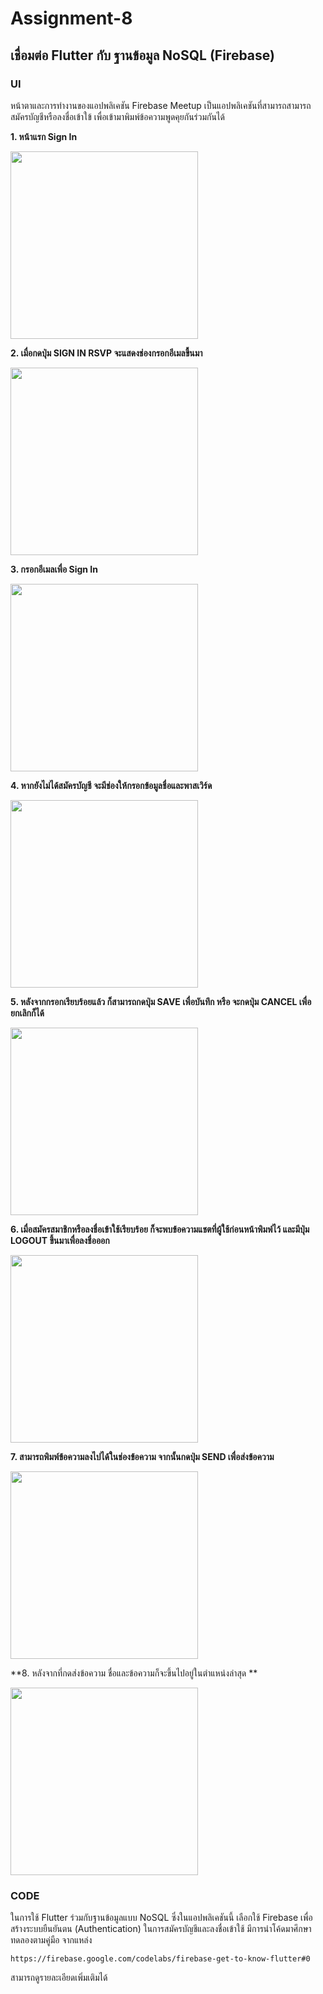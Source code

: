 # Assignment-8

## เชื่อมต่อ Flutter กับ ฐานข้อมูล NoSQL (Firebase) ##

### UI
หน้าตาและการทำงานของแอปพลิเคชัน Firebase Meetup 
เป็นแอปพลิเคชันที่สามารถสามารถสมัครบัญชีหรือลงชื่อเข้าใข้ เพื่อเข้ามาพิมพ์ข้อความพูดคุยกันร่วมกันได้

**1. หน้าแรก Sign In**

<img src="https://github.com/OhmMiee/Assignment-8/blob/15a2ea9ff5518e3f8036b02ed9b71694bea29c66/app-screenshot/Screenshot_1634243231.png" width="300">
<br>

**2. เมื่อกดปุ่ม SIGN IN RSVP จะแสดงช่องกรอกอีเมลขื้นมา**

<img src="https://github.com/OhmMiee/Assignment-8/blob/15a2ea9ff5518e3f8036b02ed9b71694bea29c66/app-screenshot/Screenshot_1634243287.png" width="300">
<br>

**3. กรอกอีเมลเพื่อ Sign In**

<img src="https://github.com/OhmMiee/Assignment-8/blob/15a2ea9ff5518e3f8036b02ed9b71694bea29c66/app-screenshot/Screenshot_1634243311.png" width="300">
<br>

**4. หากยังไม่ได้สมัครบัญชี จะมีช่องให้กรอกข้อมูลชื่อและพาสเวิร์ด**

<img src="https://github.com/OhmMiee/Assignment-8/blob/15a2ea9ff5518e3f8036b02ed9b71694bea29c66/app-screenshot/Screenshot_1634243318.png" width="300">
<br>

**5. หลังจากกรอกเรียบร้อยแล้ว ก็สามารถกดปุ่ม SAVE เพื่อบันทึก หรือ จะกดปุ่ม CANCEL เพื่อยกเลิกก็ได้**

<img src="https://github.com/OhmMiee/Assignment-8/blob/15a2ea9ff5518e3f8036b02ed9b71694bea29c66/app-screenshot/Screenshot_1634243346.png" width="300">
<br>

**6. เมื่อสมัครสมาชิกหรือลงชื่อเข้าใช้เรียบร้อย ก็จะพบข้อความแชตที่ผู้ใช้ก่อนหน้าพิมพ์ไว้ และมีปุ่ม LOGOUT ขึ้นมาเพื่อลงชื่อออก**

<img src="https://github.com/OhmMiee/Assignment-8/blob/15a2ea9ff5518e3f8036b02ed9b71694bea29c66/app-screenshot/Screenshot_1634243357.png" width="300">
<br>

**7. สามารถพิมพ์ข้อความลงไปได้ในช่องข้อความ จากนั้นกดปุ่ม SEND เพื่อส่งข้อความ**

<img src="https://github.com/OhmMiee/Assignment-8/blob/15a2ea9ff5518e3f8036b02ed9b71694bea29c66/app-screenshot/Screenshot_1634243375.png" width="300">
<br>

**8. หลังจากที่กดส่งข้อความ ชื่อและข้อความก็จะขึ้นไปอยู่ในตำแหน่งล่าสุด **

<img src="https://github.com/OhmMiee/Assignment-8/blob/15a2ea9ff5518e3f8036b02ed9b71694bea29c66/app-screenshot/Screenshot_1634243444.png" width="300">
<br>

### CODE
ในการใช้ Flutter ร่วมกับฐานข้อมูลแบบ NoSQL ซึ่งในแอปพลิเคชันนี้ เลือกใช้ Firebase เพื่อสร้างระบบยืนยันตน (Authentication) ในการสมัครบัญชีและลงชื่อเข้าใช้
มีการนำโค้ดมาศึกษา ทดลองตามคู่มือ จากแหล่ง
```
https://firebase.google.com/codelabs/firebase-get-to-know-flutter#0
```
สามารถดูรายละเอียดเพิ่มเติมได้



